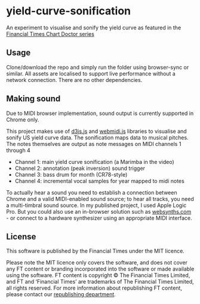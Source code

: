 # yield-curve-sonification

An experiment to visualise and sonify the yield curve as featured in the [Financial Times Chart Doctor series](https://www.ft.com/content/80269930-40c3-11e9-b896-fe36ec32aece)

## Usage

Clone/download the repo and simply run the folder using browser-sync or similar. All assets are localised to support live performance without a network connection. There are no other dependencies.

## Making sound

Due to MIDI browser implementation, sound output is currently supported in Chrome only.

This project makes use of [d3js.js](https://d3js.org/) and [webmidi.js](https://github.com/djipco/webmidi) libraries to visualise and sonify US yield curve data. The sonification maps data to musical pitches. The notes themselves are output as note messages on MIDI channels 1 through 4

- Channel 1: main yield curve sonification (a Marimba in the video)
- Channel 2: annotation (peak inversion) sound trigger
- Channel 3: bass drum for month (CR78-style)
- Channel 4: incremental vocal samples for year mapped to midi notes

To actually hear a sound you need to establish a connection between Chrome and a valid MIDI-enabled sound source; to hear all tracks, you need a multi-timbral sound source. In my published project, I used Apple Logic Pro. But you could also use an in-browser solution such as [websynths.com](https://websynths.com/) - or connect to a hardware synthesizer using an appropriate MIDI interface.

## License

This software is published by the Financial Times under the MIT licence.

Please note the MIT licence only covers the software, and does not cover any FT content or branding incorporated into the software or made available using the software. FT content is copyright © The Financial Times Limited, and FT and ‘Financial Times’ are trademarks of The Financial Times Limited, all rights reserved. For more information about republishing FT content, please contact our [republishing department](https://enterprise.ft.com/en-gb/services/republishing/).

